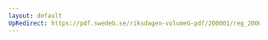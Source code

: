 ```yaml
---
layout: default
UpRedirect: https://pdf.swedeb.se/riksdagen-volumeG-pdf/200001/reg_200001/reg_200001_0331.pdf
---
```

